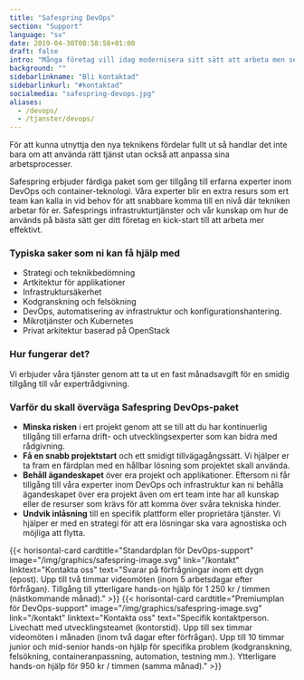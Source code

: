 ```yaml
---
title: "Safespring DevOps"
section: "Support"
language: "sv"
date: 2019-04-30T08:58:58+01:00
draft: false
intro: "Många företag vill idag modernisera sitt sätt att arbeta men ser ingen klar väg framåt. Safespring erbjuder färdiga paket för att snabbare kunna utnyttja molnet fullt ut."
background: ""
sidebarlinkname: "Bli kontaktad"
sidebarlinkurl: "#kontaktad"
socialmedia: "safespring-devops.jpg"
aliases:
  - /devops/
  - /tjanster/devops/
---
```


<div class="ingress"><p>För att kunna utnyttja den nya teknikens fördelar fullt ut så handlar det inte bara om att använda rätt tjänst utan också att anpassa sina arbetsprocesser.</p></div>

Safespring erbjuder färdiga paket som ger tillgång till erfarna experter inom DevOps och container-teknologi. Våra experter blir en extra resurs som ert team kan kalla in vid behov för att snabbare komma till en nivå där tekniken arbetar för er. Safesprings infrastrukturtjänster och vår kunskap om hur de används på bästa sätt ger ditt företag en kick-start till att arbeta mer effektivt.

### Typiska saker som ni kan få hjälp med

- Strategi och teknikbedömning
- Artkitektur för applikationer
- Infrastruktursäkerhet
- Kodgranskning och felsökning
- DevOps, automatisering av infrastruktur och konfigurationshantering.
- Mikrotjänster och Kubernetes
- Privat arkitektur baserad på OpenStack

### Hur fungerar det?

Vi erbjuder våra tjänster genom att ta ut en fast månadsavgift för en smidig tillgång till vår expertrådgivning.

### Varför du skall överväga Safespring DevOps-paket

- **Minska risken** i ert projekt genom att se till att du har kontinuerlig tillgång till erfarna drift- och utvecklingsexperter som kan bidra med rådgivning.
- **Få en snabb projektstart** och ett smidigt tillvägagångssätt. Vi hjälper er ta fram en färdplan med en hållbar lösning som projektet skall använda.
- **Behåll ägandeskapet** över era projekt och applikationer. Eftersom ni får tillgång till våra experter inom DevOps och infrastruktur kan ni behålla ägandeskapet över era projekt även om ert team inte har all kunskap eller de resurser som krävs för att komma över svåra tekniska hinder.
- **Undvik inlåsning** till en specifik plattform eller proprietära tjänster. Vi hjälper er med en strategi för att era lösningar ska vara agnostiska och möjliga att flytta.

{{< horisontal-card cardtitle="Standardplan för DevOps-support" image="/img/graphics/safespring-image.svg" link="/kontakt" linktext="Kontakta oss" text="Svarar på förfrågningar inom ett dygn (epost).  Upp till två timmar videomöten (inom 5 arbetsdagar efter förfrågan).  Tillgång till ytterligare hands-on hjälp för  1 250 kr / timmen (nästkommande månad)." >}}
{{< horisontal-card cardtitle="Premiumplan för DevOps-support" image="/img/graphics/safespring-image.svg" link="/kontakt" linktext="Kontakta oss" text="Specifik kontaktperson. Livechatt med utvecklings&shy;teamet (kontorstid). Upp till sex timmar videomöten i månaden (inom två dagar efter förfrågan). Upp till 10 timmar junior och mid-senior hands-on hjälp för specifika problem (kodgranskning, felsökning, containeranpassning, automation, testning mm.). Ytterligare hands-on hjälp för 950 kr / timmen (samma månad)." >}}
